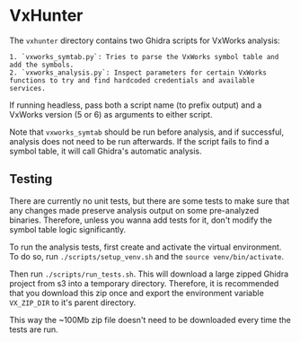 # VxHunter

The `vxhunter` directory contains two Ghidra scripts for VxWorks analysis:

    1. `vxworks_symtab.py`: Tries to parse the VxWorks symbol table and add the symbols.
    2. `vxworks_analysis.py`: Inspect parameters for certain VxWorks functions to try and find hardcoded credentials and available services.

If running headless, pass both a script name (to prefix output) and a VxWorks version (5 or 6) as arguments to either script.

Note that `vxworks_symtab` should be run before analysis, and if successful, analysis does not need to be run afterwards. If the script fails to find a symbol table, it will call Ghidra's automatic analysis.

## Testing

There are currently no unit tests, but there are some tests to make sure that any changes made preserve analysis output on some pre-analyzed binaries. Therefore, unless you wanna add tests for it, don't modify the symbol table logic significantly.

To run the analysis tests, first create and activate the virtual environment. To do so, run `./scripts/setup_venv.sh` and the `source venv/bin/activate`.

Then run `./scripts/run_tests.sh`. This will download a large zipped Ghidra project from s3 into a temporary directory. Therefore, it is recommended that you download this zip once and export the environment variable `VX_ZIP_DIR` to it's parent directory.

This way the ~100Mb zip file doesn't need to be downloaded every time the tests are run.
